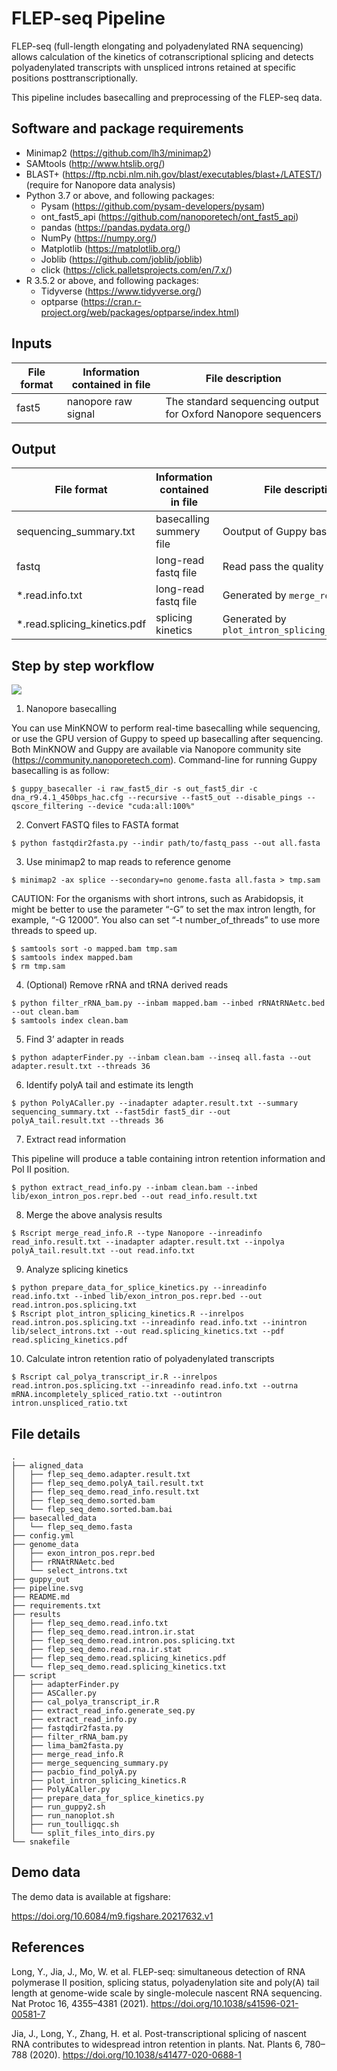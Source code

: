 # FLEP-seq Pipeline

FLEP-seq (full-length elongating and polyadenylated RNA sequencing) allows calculation of the kinetics of cotranscriptional splicing and detects polyadenylated transcripts with unspliced introns retained at specific positions posttranscriptionally.

This pipeline includes basecalling and preprocessing of the FLEP-seq data. 

## Software and package requirements

* Minimap2 (https://github.com/lh3/minimap2)
* SAMtools (http://www.htslib.org/)
* BLAST+ (https://ftp.ncbi.nlm.nih.gov/blast/executables/blast+/LATEST/) (require for Nanopore data analysis)
* Python 3.7 or above, and following packages:
  * Pysam (https://github.com/pysam-developers/pysam)
  * ont_fast5_api (https://github.com/nanoporetech/ont_fast5_api)
  * pandas (https://pandas.pydata.org/)
  * NumPy (https://numpy.org/)
  * Matplotlib (https://matplotlib.org/)
  * Joblib (https://github.com/joblib/joblib)
  * click (https://click.palletsprojects.com/en/7.x/)
* R 3.5.2 or above, and following packages:
  * Tidyverse (https://www.tidyverse.org/)
  * optparse (https://cran.r-project.org/web/packages/optparse/index.html)


## Inputs

| File format | Information contained in file | File description | 
|---------- |---------- |---------- |
| fast5 | nanopore raw signal | The standard sequencing output for Oxford Nanopore sequencers | 

## Output
| File format | Information contained in file | File description |
|---------- |---------- |---------- |
| sequencing_summary.txt | basecalling summery file | Ooutput of Guppy basecaller |
| fastq | long-read fastq file | Read pass the quality threshold |
| *.read.info.txt | long-read fastq file | Generated by `merge_read_info.R` |
| *.read.splicing_kinetics.pdf | splicing kinetics | Generated by `plot_intron_splicing_kinetics.R` |

## Step by step workflow

![](./pipeline.svg)

1.	Nanopore basecalling

You can use MinKNOW to perform real-time basecalling while sequencing, or use the GPU version of Guppy to speed up basecalling after sequencing. Both MinKNOW and Guppy are available via Nanopore community site (https://community.nanoporetech.com). Command-line for running Guppy basecalling is as follow:

```
$ guppy_basecaller -i raw_fast5_dir -s out_fast5_dir -c dna_r9.4.1_450bps_hac.cfg --recursive --fast5_out --disable_pings --qscore_filtering --device "cuda:all:100%"
```

2.	Convert FASTQ files to FASTA format

```
$ python fastqdir2fasta.py --indir path/to/fastq_pass --out all.fasta
```

3.	Use minimap2 to map reads to reference genome

```
$ minimap2 -ax splice --secondary=no genome.fasta all.fasta > tmp.sam
```

CAUTION: For the organisms with short introns, such as Arabidopsis, it might be better to use the parameter “-G” to set the max intron length, for example, “-G 12000”. You also can set “-t number_of_threads” to use more threads to speed up.

```
$ samtools sort -o mapped.bam tmp.sam
$ samtools index mapped.bam
$ rm tmp.sam
```

4.	(Optional) Remove rRNA and tRNA derived reads

```
$ python filter_rRNA_bam.py --inbam mapped.bam --inbed rRNAtRNAetc.bed --out clean.bam
$ samtools index clean.bam
```

5.	Find 3’ adapter in reads

```
$ python adapterFinder.py --inbam clean.bam --inseq all.fasta --out adapter.result.txt --threads 36
```

6.	Identify polyA tail and estimate its length

```
$ python PolyACaller.py --inadapter adapter.result.txt --summary sequencing_summary.txt --fast5dir fast5_dir --out polyA_tail.result.txt --threads 36
```

7.	Extract read information

This pipeline will produce a table containing intron retention information and Pol II position.

```
$ python extract_read_info.py --inbam clean.bam --inbed lib/exon_intron_pos.repr.bed --out read_info.result.txt
```

8.	Merge the above analysis results

```
$ Rscript merge_read_info.R --type Nanopore --inreadinfo read_info.result.txt --inadapter adapter.result.txt --inpolya polyA_tail.result.txt --out read.info.txt
```

9.	Analyze splicing kinetics

```
$ python prepare_data_for_splice_kinetics.py --inreadinfo read.info.txt --inbed lib/exon_intron_pos.repr.bed --out read.intron.pos.splicing.txt
$ Rscript plot_intron_splicing_kinetics.R --inrelpos read.intron.pos.splicing.txt --inreadinfo read.info.txt --inintron lib/select_introns.txt --out read.splicing_kinetics.txt --pdf read.splicing_kinetics.pdf 
```

10.	Calculate intron retention ratio of polyadenylated transcripts

```
$ Rscript cal_polya_transcript_ir.R --inrelpos read.intron.pos.splicing.txt --inreadinfo read.info.txt --outrna mRNA.incompletely_spliced_ratio.txt --outintron intron.unspliced_ratio.txt
```

## File details

```
.
├── aligned_data
│   ├── flep_seq_demo.adapter.result.txt
│   ├── flep_seq_demo.polyA_tail.result.txt
│   ├── flep_seq_demo.read_info.result.txt
│   ├── flep_seq_demo.sorted.bam
│   └── flep_seq_demo.sorted.bam.bai
├── basecalled_data
│   └── flep_seq_demo.fasta
├── config.yml
├── genome_data
│   ├── exon_intron_pos.repr.bed
│   ├── rRNAtRNAetc.bed
│   └── select_introns.txt
├── guppy_out
├── pipeline.svg
├── README.md
├── requirements.txt
├── results
│   ├── flep_seq_demo.read.info.txt
│   ├── flep_seq_demo.read.intron.ir.stat
│   ├── flep_seq_demo.read.intron.pos.splicing.txt
│   ├── flep_seq_demo.read.rna.ir.stat
│   ├── flep_seq_demo.read.splicing_kinetics.pdf
│   └── flep_seq_demo.read.splicing_kinetics.txt
├── script
│   ├── adapterFinder.py
│   ├── ASCaller.py
│   ├── cal_polya_transcript_ir.R
│   ├── extract_read_info.generate_seq.py
│   ├── extract_read_info.py
│   ├── fastqdir2fasta.py
│   ├── filter_rRNA_bam.py
│   ├── lima_bam2fasta.py
│   ├── merge_read_info.R
│   ├── merge_sequencing_summary.py
│   ├── pacbio_find_polyA.py
│   ├── plot_intron_splicing_kinetics.R
│   ├── PolyACaller.py
│   ├── prepare_data_for_splice_kinetics.py
│   ├── run_guppy2.sh
│   ├── run_nanoplot.sh
│   ├── run_toulligqc.sh
│   └── split_files_into_dirs.py
└── snakefile
```

## Demo data

The demo data is available at figshare:

https://doi.org/10.6084/m9.figshare.20217632.v1

## References

Long, Y., Jia, J., Mo, W. et al. FLEP-seq: simultaneous detection of RNA polymerase II position, splicing status, polyadenylation site and poly(A) tail length at genome-wide scale by single-molecule nascent RNA sequencing. Nat Protoc 16, 4355–4381 (2021). https://doi.org/10.1038/s41596-021-00581-7

Jia, J., Long, Y., Zhang, H. et al. Post-transcriptional splicing of nascent RNA contributes to widespread intron retention in plants. Nat. Plants 6, 780–788 (2020). https://doi.org/10.1038/s41477-020-0688-1